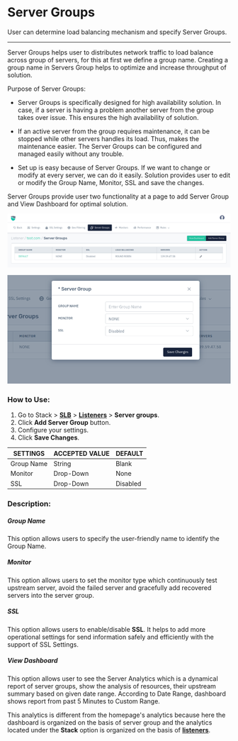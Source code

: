 # Server Groups

User can determine load balancing mechanism and specify Server Groups.

---

Server Groups helps user to distributes network traffic to load balance across group of servers, for this at first we define a group name. Creating a group name in Servers Group helps to optimize and increase throughput of solution.

Purpose of Server Groups:

- Server Groups is specifically designed for high availability solution. In case, if a server is having a problem another server from the group takes over issue. This ensures the high availability of solution.

- If an active server from the group requires maintenance, it can be stopped while other servers handles its load. Thus, makes the maintenance easier. The Server Groups can be configured and managed easily without any trouble.

- Set up is easy because of Server Groups. If we want to change or modify at every server, we can do it easily. Solution provides user to edit or modify the Group Name, Monitor, SSL and save the changes.

Server Groups provide user two functionality at a page to add Server Group and View Dashboard for optimal solution.

![Server group](/img/adc/v8/docs/server_group_1.png)

![Server group](/img/adc/v8/docs/server_group_2.png)

### How to Use:


1. Go to Stack > [**SLB**](/enterprise/adc) > [**Listeners**](../listeners.md) > **Server groups**.
2. Click **Add Server Group** button.
3. Configure your settings. 
4. Click **Save Changes**.

| SETTINGS    | ACCEPTED VALUE | DEFAULT  |
|-------------|----------------|----------|
| Group Name  | String         | Blank    |
| Monitor     | Drop-Down      | None     |
| SSL         | Drop-Down      | Disabled |

### Description:

##### **Group Name**

This option allows users to specify the user-friendly name to identify the Group Name. 

##### **Monitor**

This option allows users to set the monitor type which continuously test upstream server, avoid the failed server and gracefully add recovered servers into the server group.

##### **SSL**

This option allows users to enable/disable **SSL**. It helps to add more operational settings for send information safely and efficiently with the support of SSL Settings. 

##### **View Dashboard**

This option allows user to see the Server Analytics which is a dynamical report of server groups, show the analysis of resources, their upstream summary based on given date range. According to Date Range, dashboard shows report from past 5 Minutes to Custom Range.

This analytics is different from the homepage's analytics because here the dashboard is organized on the basis of server group and the analytics located under the **Stack** option is organized on the basis of [**listeners**](../listeners.md).